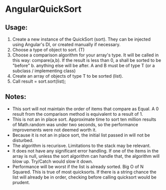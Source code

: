 # AngularQuickSort

## Usage: 
 1. Create a new instance of the QuickSort (sort). They can be injected using Angular's DI, or created manually if necessary. 
 1. Choose a type of object to sort. (T)
 1. Choose a comparison algorithm for your array's type. It will be called in this way: compare(a,b). If the result is less than 0, a shall be sorted to be "before" b. anything else will be after. A and B must be of type T (or a subclass / implementing class)
 1. Create an array of objects of type T to be sorted (list).
 1. Call result = sort.sort(list);
  
  
## Notes: 
* This sort will not maintain the order of items that compare as Equal. A 0 result from the comparison method is equivalent to a result of 1. 
* This is not an in place sort. Approximate time to sort ten million results of Math.random was under two seconds, so the performance improvements were not deemed worth it. 
* Because it is not an in place sort, the initial list passed in will not be disturbed.
* The algorithm is recurisve. Limitations to the stack may be relevant. 
* It does not have any significant error handling. If one of the items in the array is null, unless the sort algorithm can handle that, the algorithm will blow up. Try/Catch would slow it down.
* Performance will be worst if the list is already sorted. Big O of N Squared. This is true of most quicksorts. If there is a string chance the list will already be in order, checking before calling quicksort would be prudent. 
